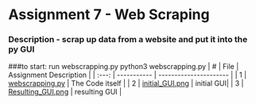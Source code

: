 # Assignment 7 - Web Scraping
### Description - scrap up data from a website and put it into the py GUI
###to start: run webscrapping.py
python3 webscrapping.py
|   #   |  File | Assignment Description |
| :---: | ----------- | ---------------------- |
| 1 | [webscrapping.py](https://github.com/huyngo878/4883-SoftwareTools-Ngo/blob/main/Assignment/A07/webscrapping.py) | The Code itself |
| 2 | [initial_GUI.png](https://github.com/huyngo878/4883-SoftwareTools-Ngo/blob/main/Assignment/A07/Initial_GUI.png) | initial GUI|
| 3 | [Resulting_GUI.png](https://github.com/huyngo878/4883-SoftwareTools-Ngo/tree/main/Assignment/A07) | resulting GUI |

